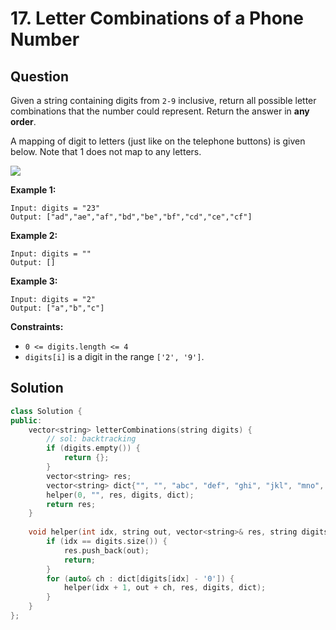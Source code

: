 # 17. Letter Combinations of a Phone Number

## Question

Given a string containing digits from `2-9` inclusive, return all possible letter combinations that the number could represent. Return the answer in **any order**.

A mapping of digit to letters \(just like on the telephone buttons\) is given below. Note that 1 does not map to any letters.

![](https://upload.wikimedia.org/wikipedia/commons/thumb/7/73/Telephone-keypad2.svg/200px-Telephone-keypad2.svg.png)

**Example 1:**

```text
Input: digits = "23"
Output: ["ad","ae","af","bd","be","bf","cd","ce","cf"]
```

**Example 2:**

```text
Input: digits = ""
Output: []
```

**Example 3:**

```text
Input: digits = "2"
Output: ["a","b","c"]
```

**Constraints:**

* `0 <= digits.length <= 4`
* `digits[i]` is a digit in the range `['2', '9']`.

## Solution

```cpp
class Solution {
public:
    vector<string> letterCombinations(string digits) {
        // sol: backtracking
        if (digits.empty()) {
            return {};
        }
        vector<string> res;
        vector<string> dict{"", "", "abc", "def", "ghi", "jkl", "mno", "pqrs", "tuv", "wxyz"};
        helper(0, "", res, digits, dict);
        return res;
    }
    
    void helper(int idx, string out, vector<string>& res, string digits, vector<string>& dict) {
        if (idx == digits.size()) {
            res.push_back(out);
            return;
        }
        for (auto& ch : dict[digits[idx] - '0']) {
            helper(idx + 1, out + ch, res, digits, dict);
        }
    }
};
```

